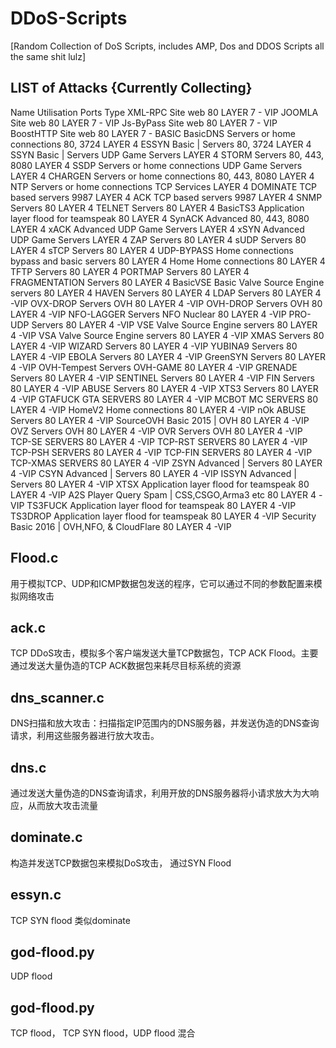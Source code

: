 # DDoS-Scripts
[Random Collection of DoS Scripts, includes AMP, Dos and DDOS Scripts all the same shit lulz]





LIST of Attacks {Currently Collecting}
----------------------------------------------------------------------------------------------------------------------------------------
Name	                            Utilisation	Ports	Type
XML-RPC	                         Site web	80	LAYER 7 - VIP
JOOMLA	                         Site web	80	LAYER 7 - VIP
Js-ByPass	                       Site web	80	LAYER 7 - VIP
BoostHTTP	                       Site web	80	LAYER 7 - BASIC
BasicDNS	    Servers or home connections	80, 3724	LAYER 4
ESSYN	Basic |                    Servers	80, 3724	LAYER 4
SSYN	Basic |                    Servers	UDP Game Servers	LAYER 4
STORM	                           Servers	80, 443, 8080	LAYER 4
SSDP	        Servers or home connections	UDP Game Servers	LAYER 4
CHARGEN	      Servers or home connections	80, 443, 8080	LAYER 4
NTP	          Servers or home connections	TCP Services	LAYER 4
DOMINATE	                       TCP based servers	9987	LAYER 4
ACK	                             TCP based servers	9987	LAYER 4
SNMP	                           Servers	80	LAYER 4
TELNET	                         Servers	80	LAYER 4
BasicTS3	   Application layer flood for teamspeak	80	LAYER 4
SynACK	                         Advanced	80, 443, 8080	LAYER 4
xACK	                           Advanced	UDP Game Servers	LAYER 4
xSYN	                           Advanced	UDP Game Servers	LAYER 4
ZAP	                             Servers	80	LAYER 4
sUDP	                           Servers	80	LAYER 4
sTCP	                           Servers	80	LAYER 4
UDP-BYPASS	Home connections bypass and basic servers	80	LAYER 4
Home	                           Home connections	80	LAYER 4
TFTP	                           Servers	80	LAYER 4 
PORTMAP	                         Servers	80	LAYER 4
FRAGMENTATION	                   Servers	80	LAYER 4
BasicVSE	Basic Valve Source Engine servers	80	LAYER 4
HAVEN	                           Servers	80	LAYER 4
LDAP	                           Servers	80	LAYER 4 -VIP
OVX-DROP	                       Servers OVH	80	LAYER 4 -VIP
OVH-DROP	                       Servers OVH	80	LAYER 4 -VIP
NFO-LAGGER	                     Servers NFO Nuclear	80	LAYER 4 -VIP
PRO-UDP	                         Servers	80	LAYER 4 -VIP
VSE	                             Valve Source Engine servers	80	LAYER 4 -VIP
VSA	                             Valve Source Engine servers	80	LAYER 4 -VIP
XMAS	                           Servers	80	LAYER 4 -VIP
WIZARD	                         Servers	80	LAYER 4 -VIP
YUBINA9	                         Servers	80	LAYER 4 -VIP
EBOLA	                           Servers	80	LAYER 4 -VIP
GreenSYN	                       Servers	80	LAYER 4 -VIP
OVH-Tempest	                     Servers OVH-GAME	80	LAYER 4 -VIP
GRENADE	                         Servers	80	LAYER 4 -VIP
SENTINEL	                       Servers	80	LAYER 4 -VIP
FIN	                             Servers	80	LAYER 4 -VIP
ABUSE	                           Servers	80	LAYER 4 -VIP
XTS3	                           Servers	80	LAYER 4 -VIP
GTAFUCK	                         GTA SERVERS	80	LAYER 4 -VIP
MCBOT	                           MC SERVERS	80	LAYER 4 -VIP
HomeV2	                         Home connections	80	LAYER 4 -VIP
nOk	ABUSE                        Servers	80	LAYER 4 -VIP
SourceOVH	Basic 2015 |           OVH	80	LAYER 4 -VIP
OVZ	                             Servers OVH	80	LAYER 4 -VIP
OVR	                             Servers OVH	80	LAYER 4 -VIP
TCP-SE	                         SERVERS	80	LAYER 4 -VIP
TCP-RST	                         SERVERS	80	LAYER 4 -VIP
TCP-PSH	                         SERVERS	80	LAYER 4 -VIP
TCP-FIN	                         SERVERS	80	LAYER 4 -VIP
TCP-XMAS	                       SERVERS	80	LAYER 4 -VIP
ZSYN	Advanced |                 Servers	80	LAYER 4 -VIP
CSYN	Advanced |                 Servers	80	LAYER 4 -VIP
ISSYN	Advanced |                 Servers	80	LAYER 4 -VIP
XTSX	                           Application layer flood for teamspeak	80	LAYER 4 -VIP
A2S	                             Player Query Spam | CSS,CSGO,Arma3 etc	80	LAYER 4 -VIP
TS3FUCK	                         Application layer flood for teamspeak	80	LAYER 4 -VIP
TS3DROP	                         Application layer flood for teamspeak	80	LAYER 4 -VIP
Security	Basic 2016 |           OVH,NFO, & CloudFlare	80	LAYER 4 -VIP

##  Flood.c
用于模拟TCP、UDP和ICMP数据包发送的程序，它可以通过不同的参数配置来模拟网络攻击

##  ack.c
TCP DDoS攻击，模拟多个客户端发送大量TCP数据包，TCP ACK Flood。主要通过发送大量伪造的TCP ACK数据包来耗尽目标系统的资源

##  dns_scanner.c
DNS扫描和放大攻击：扫描指定IP范围内的DNS服务器，并发送伪造的DNS查询请求，利用这些服务器进行放大攻击。

##  dns.c
通过发送大量伪造的DNS查询请求，利用开放的DNS服务器将小请求放大为大响应，从而放大攻击流量

##  dominate.c
构造并发送TCP数据包来模拟DoS攻击， 通过SYN Flood

##  essyn.c
TCP SYN flood 类似dominate

##  god-flood.py 
UDP flood

##  god-flood.py
TCP flood， TCP SYN flood，UDP flood 混合 